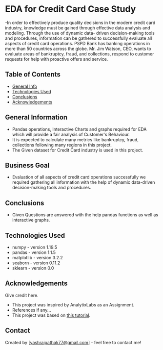 # **EDA for Credit Card Case Study**
-In order to effectively produce quality decisions in the modern credit card industry, knowledge must be gained through effective data analysis and modeling. Through the use of dynamic data- driven decision-making tools and procedures, information can be gathered to successfully evaluate all aspects of credit card operations. PSPD Bank has banking operations in more than 50 countries across the globe. Mr. Jim Watson, CEO, wants to evaluate areas of bankruptcy, fraud, and collections, respond to customer requests for help with proactive offers and service.

## Table of Contents
* [General Info](#general-information)
* [Technologies Used](#technologies-used)
* [Conclusions](#conclusions)
* [Acknowledgements](#acknowledgements)

<!-- You can include any other section that is pertinent to your problem -->

## General Information
- Pandas operations, Interactive Charts and graphs required for EDA which will provide a fair analysis of Customer's Behaviour. 
- It is expected to calculate many metrics like bankruptcy, fraud, collections following many regions in this project.
- The Given dataset for Credit Card industry is used in this project.
 

## Business Goal 
- Evaluation of all aspects of credit card operations successfully we required gathering all information with the help of dynamic data-driven decision-making tools and procedures.


 

<!-- You don't have to answer all the questions - just the ones relevant to your project. -->

## Conclusions
- Given Questions are answered with the help pandas functions as well as interactive graphs.
<!-- You don't have to answer all the questions - just the ones relevant to your project. -->


## Technologies Used
- numpy - version 1.19.5
- pandas - version 1.1.5
- matplotlib - version 3.2.2
- seaborn - version 0.11.2
- sklearn - version 0.0

<!-- As the libraries versions keep on changing, it is recommended to mention the version of library used in this project -->

## Acknowledgements
Give credit here.
- This project was inspired by AnalytixLabs as an Assignment.
- References if any...
- This project was based on [this tutorial](https://www.example.com).


## Contact
Created by [yashrajpathak77@gmail.com] - feel free to contact me!


<!-- Optional -->
<!-- ## License -->
<!-- This project is open source and available under the [... License](). -->

<!-- You don't have to include all sections - just the one's relevant to your project -->

